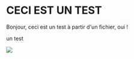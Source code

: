 # CECI EST UN TEST
Bonjour, ceci est un test à partir d'un fichier, oui !

un test

![](./portfolio/public/projects/moveAfter_Kubernetes.drawio.png)
